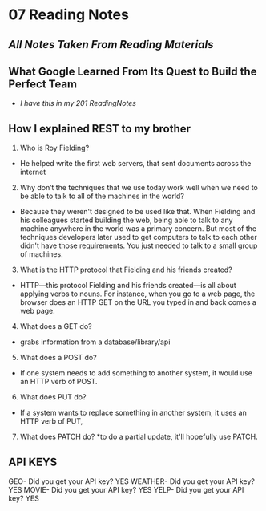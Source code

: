 # 07 Reading Notes

## *All Notes Taken From Reading Materials*

## What Google Learned From Its Quest to Build the Perfect Team 

* *I have this in my 201 ReadingNotes*

## How I explained REST to my brother

1. Who is Roy Fielding?
  * He helped write the first web servers, that sent documents across the internet

2. Why don’t the techniques that we use today work well when we need to be able to talk to all of the machines in the world?
  * Because they weren't designed to be used like that. When Fielding and his colleagues started building the web, being able to talk to any machine anywhere in the world was a primary concern. But most of the techniques developers later used to get computers to talk to each other didn't have those requirements. You just needed to talk to a small group of machines.

3. What is the HTTP protocol that Fielding and his friends created?
  * HTTP—this protocol Fielding and his friends created—is all about applying verbs to nouns. For instance, when you go to a web page, the browser does an HTTP GET on the URL you typed in and back comes a web page.

4. What does a GET do?
  * grabs information from a database/library/api

5. What does a POST do?
  * If one system needs to add something to another system, it would use an HTTP verb of POST.

6. What does PUT do?
  * If a system wants to replace something in another system, it uses an HTTP verb of PUT,

7. What does PATCH do?
  *to do a partial update, it'll hopefully use PATCH.

## API KEYS

GEO- Did you get your API key? YES
WEATHER- Did you get your API key? YES
MOVIE- Did you get your API key? YES
YELP- Did you get your API key? YES




